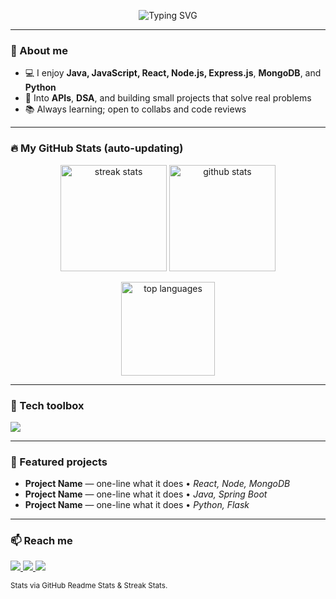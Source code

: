 <!-- Profile README for @kalyaniugale -->
<p align="center">
  <img src="https://readme-typing-svg.demolab.com?font=Fira+Code&weight=600&size=28&duration=2800&pause=600&center=true&vCenter=true&width=820&lines=Hi+%F0%9F%91%8B%2C+I'm+Kalyani;Full-stack+dev+(Java%2FJS)+building+clean+UIs+%26+reliable+APIs;Learning+in+public+%7C+shipping+small%2C+often" alt="Typing SVG" />
</p>

---

### 👋 About me
- 💻 I enjoy **Java, JavaScript, React, Node.js, Express.js**, **MongoDB**, and **Python**
- 🧪 Into **APIs**, **DSA**, and building small projects that solve real problems
- 📚 Always learning; open to collabs and code reviews

---

### 🔥 My GitHub Stats (auto-updating)
<p align="center">
  <img src="https://github-readme-streak-stats.herokuapp.com?user=kalyaniugale&theme=radical&hide_border=true" height="170" alt="streak stats"/>
  <img src="https://github-readme-stats.vercel.app/api?username=kalyaniugale&show_icons=true&count_private=true&theme=radical&hide_border=true" height="170" alt="github stats"/>
</p>

<p align="center">
  <img src="https://github-readme-stats.vercel.app/api/top-langs/?username=kalyaniugale&layout=compact&theme=radical&hide_border=true" height="150" alt="top languages"/>
</p>

---

### 🧰 Tech toolbox
<p>
  <img src="https://skillicons.dev/icons?i=java,js,react,nodejs,express,mongodb,python,html,css,git,github,vscode,postman" />
</p>

---

### 🚀 Featured projects
<!-- Replace these with your best repos and pin them on your profile -->
- **Project Name** — one-line what it does • _React, Node, MongoDB_  
- **Project Name** — one-line what it does • _Java, Spring Boot_  
- **Project Name** — one-line what it does • _Python, Flask_

---

### 📫 Reach me
<a href="mailto:kalyaniugale@example.com">
  <img src="https://img.shields.io/badge/Email-Contact%20me-FF6E96?style=for-the-badge&logo=gmail&logoColor=white"/>
</a>
<a href="https://www.linkedin.com/in/kalyaniugale">
  <img src="https://img.shields.io/badge/LinkedIn-Kalyani%20Ugale-0A66C2?style=for-the-badge&logo=linkedin&logoColor=white"/>
</a>
<a href="#">
  <img src="https://img.shields.io/badge/Portfolio-Coming%20soon-1f6feb?style=for-the-badge&logo=vercel&logoColor=white"/>
</a>

<sub>Stats via GitHub Readme Stats & Streak Stats.</sub>
